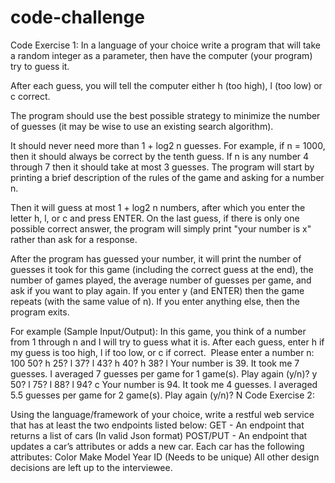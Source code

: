 # code-challenge

Code Exercise 1:
In a language of your choice write a program that will take a random integer as a parameter, then have the computer (your program) try to guess it. 

After each guess, you will tell the computer either h (too high), l (too low) or c correct.

The program should use the best possible strategy to minimize the number of guesses (it may be wise to use an existing search algorithm). 

It should never need more than 1 + log2 n guesses. For example, if n = 1000, then it should always be correct by the tenth guess. If n is any number 4 through 7 then it should take at most 3 guesses.
The program will start by printing a brief description of the rules of the game and asking for a number n.

Then it will guess at most 1 + log2 n numbers, after which you enter the letter h, l, or c and press ENTER. On the last guess, if there is only one possible correct answer, the program will simply print "your number is x" rather than ask for a response. 

After the program has guessed your number, it will print the number of guesses it took for this game (including the correct guess at the end), the number of games played, the average number of guesses per game, and ask if you want to play again. If you enter y (and ENTER) then the game repeats (with the same value of n). If you enter anything else, then the program exits. 

For example (Sample Input/Output):
In this game, you think of a number from 1 through n and I will try to guess what it is.  After each guess, enter h if my guess is too high, l if too low, or c if correct.  Please enter a number n: 100 50? h 25? l 37? l 43? h 40? h 38? l Your number is 39. It took me 7 guesses. I averaged 7 guesses per game for 1 game(s). Play again (y/n)? y 50? l 75? l 88? l 94? c Your number is 94. It took me 4 guesses. I averaged 5.5 guesses per game for 2 game(s). Play again (y/n)? N
Code Exercise 2:

Using the language/framework of your choice, write a restful web service that has at least the two endpoints listed below:
GET - An endpoint that returns a list of cars (In valid Json format)
POST/PUT - An endpoint that updates a car’s attributes or adds a new car.
Each car has the following attributes:
Color
Make
Model
Year
ID (Needs to be unique)
All other design decisions are left up to the interviewee.
